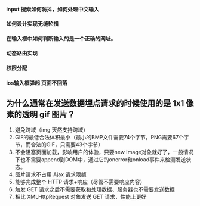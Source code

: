 #### input 搜索如何防抖，如何处理中文输入

#### 如何设计实现无缝轮播

#### 在输入框中如何判断输入的是一个正确的网址。

#### 动态路由实现

#### 权限分配

#### ios输入框弹起 页面不回落

## 为什么通常在发送数据埋点请求的时候使用的是 1x1 像素的透明 gif 图片？

1. 避免跨域（img 天然支持跨域）
2. GIF的最低合法体积最小（最小的BMP文件需要74个字节，PNG需要67个字节，而合法的GIF，只需要43个字节）
3. 不会阻塞页面加载，影响用户的体验，只要new Image对象就好了，一般情况下也不需要append到DOM中，通过它的onerror和onload事件来检测发送状态。
4. 图片请求不占用 Ajax 请求限额
5. 能够完成整个 HTTP 请求+响应（尽管不需要响应内容）
6. 触发 GET 请求之后不需要获取和处理数据、服务器也不需要发送数据
7. 相比 XMLHttpRequest 对象发送 GET 请求，性能上更好

































